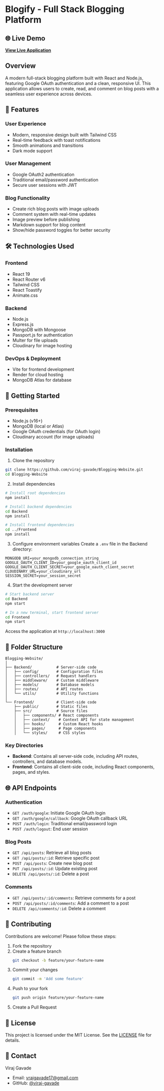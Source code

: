# Blogify - Full Stack Blogging Platform

## 🌐 Live Demo

**[View Live Application](https://blogging-website-exjz.onrender.com/)**

## Overview

A modern full-stack blogging platform built with React and Node.js, featuring Google OAuth authentication and a clean, responsive UI. This application allows users to create, read, and comment on blog posts with a seamless user experience across devices.

## 🌟 Features

### User Experience
- Modern, responsive design built with Tailwind CSS
- Real-time feedback with toast notifications
- Smooth animations and transitions
- Dark mode support

### User Management
- Google OAuth2 authentication
- Traditional email/password authentication
- Secure user sessions with JWT

### Blog Functionality
- Create rich blog posts with image uploads
- Comment system with real-time updates
- Image preview before publishing
- Markdown support for blog content
- Show/hide password toggles for better security

## 🛠 Technologies Used

### Frontend
- React 19
- React Router v6
- Tailwind CSS
- React Toastify
- Animate.css

### Backend
- Node.js
- Express.js
- MongoDB with Mongoose
- Passport.js for authentication
- Multer for file uploads
- Cloudinary for image hosting

### DevOps & Deployment
- Vite for frontend development
- Render for cloud hosting
- MongoDB Atlas for database

## 🚀 Getting Started

### Prerequisites
- Node.js (v16+)
- MongoDB (local or Atlas)
- Google OAuth credentials (for OAuth login)
- Cloudinary account (for image uploads)

### Installation

1. Clone the repository
```bash
git clone https://github.com/viraj-gavade/Blogging-Website.git
cd Blogging-Website
```

2. Install dependencies
```bash
# Install root dependencies
npm install

# Install backend dependencies
cd Backend
npm install

# Install frontend dependencies
cd ../Frontend
npm install
```

3. Configure environment variables
Create a `.env` file in the Backend directory:
```
MONGODB_URI=your_mongodb_connection_string
GOOGLE_OAUTH_CLIENT_ID=your_google_oauth_client_id
GOOGLE_OAUTH_CLIENT_SECRET=your_google_oauth_client_secret
CLOUDINARY_URL=your_cloudinary_url
SESSION_SECRET=your_session_secret
```

4. Start the development server
```bash
# Start backend server
cd Backend
npm start

# In a new terminal, start frontend server
cd Frontend
npm start
```

Access the application at `http://localhost:3000`

## 📂 Folder Structure

```
Blogging-Website/
│
├── Backend/           # Server-side code
│   ├── config/        # Configuration files
│   ├── controllers/   # Request handlers
│   ├── middleware/    # Custom middleware
│   ├── models/        # Database models
│   ├── routes/        # API routes
│   └── utils/         # Utility functions
│
└── Frontend/          # Client-side code
    ├── public/        # Static files
    ├── src/           # Source files
    │   ├── components/ # React components
    │   ├── context/    # Context API for state management
    │   ├── hooks/      # Custom React hooks
    │   ├── pages/      # Page components
    │   └── styles/     # CSS styles
```

### Key Directories
- **Backend**: Contains all server-side code, including API routes, controllers, and database models.
- **Frontend**: Contains all client-side code, including React components, pages, and styles.

## 🌐 API Endpoints

### Authentication
- `GET /auth/google`: Initiate Google OAuth login
- `GET /auth/google/callback`: Google OAuth callback URL
- `POST /auth/login`: Traditional email/password login
- `POST /auth/logout`: End user session

### Blog Posts
- `GET /api/posts`: Retrieve all blog posts
- `GET /api/posts/:id`: Retrieve specific post
- `POST /api/posts`: Create new blog post
- `PUT /api/posts/:id`: Update existing post
- `DELETE /api/posts/:id`: Delete a post

### Comments
- `GET /api/posts/:id/comments`: Retrieve comments for a post
- `POST /api/posts/:id/comments`: Add a comment to a post
- `DELETE /api/comments/:id`: Delete a comment

## 🤝 Contributing

Contributions are welcome! Please follow these steps:

1. Fork the repository
2. Create a feature branch
   ```bash
   git checkout -b feature/your-feature-name
   ```
3. Commit your changes
   ```bash
   git commit -m 'Add some feature'
   ```
4. Push to your fork
   ```bash
   git push origin feature/your-feature-name
   ```
5. Create a Pull Request

## 📄 License

This project is licensed under the MIT License. See the [LICENSE](LICENSE) file for details.

## 📧 Contact

Viraj Gavade
- Email: vrajgavade17@gmail.com
- GitHub: [@viraj-gavade](https://github.com/viraj-gavade)
